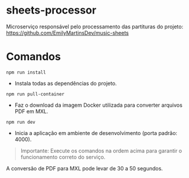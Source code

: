 # sheets-processor
Microserviço responsável pelo processamento das partituras do projeto: https://github.com/EmilyMartinsDev/music-sheets

# Comandos
`npm run install`
- Instala todas as dependências do projeto.

`npm run pull-container`
- Faz o download da imagem Docker utilizada para converter arquivos PDF em MXL.

`npm run dev`
- Inicia a aplicação em ambiente de desenvolvimento (porta padrão: 4000).

> Importante: Execute os comandos na ordem acima para garantir o funcionamento correto do serviço.

A conversão de PDF para MXL pode levar de 30 a 50 segundos.